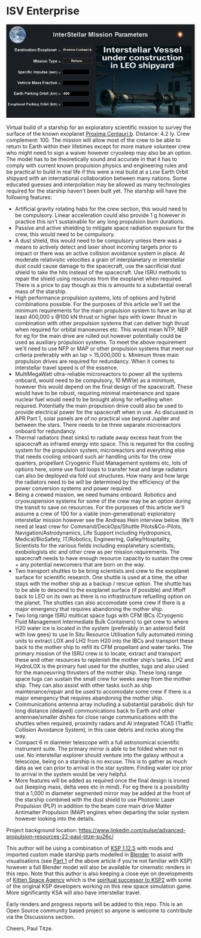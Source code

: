 # ISV Enterprise

<p align="center">
  <img src="ISVEnterpriseUC.jpg">
</p>

Virtual build of a starship for an exploratory scientific mission to survey the surface of the known exoplanet [Proxima Centauri b](https://en.wikipedia.org/wiki/Proxima_Centauri_b). Distance: 4.2 ly. Crew complement: 100. The mission will allow most of the crew to be able to return to Earth within their lifetimes except for more mature volunteer crew who might need to sign a waiver however cryosleep may also be an option. The model has to be theoretically sound and accurate in that it has to comply with current known propulsion physics and engineering rules and be practical to build in real life if this were a real build at a Low Earth Orbit shipyard with an international collaboration between many nations. Some educated guesses and interpolation may be allowed as many technologies required for the starship haven't been built yet. The starship will have the following features:

- Artificial gravity rotating habs for the crew section, this would need to be compulsory. Linear acceleration could also provide 1 g however in practice this isn't sustainable for any long propulsion burn durations.
- Passive and active shielding to mitigate space radiation exposure for the crew, this would need to be compulsory.
- A dust shield, this would need to be compulsory unless there was a means to actively detect and laser shoot incoming targets prior to impact or there was an active collision avoidance system in place. At moderate relativistic velocities a grain of interplanetary or interstellar dust could cause damage to the spacecraft, use the sacrificial dust shield to take the hits instead of the spacecraft. Use ISRU methods to repair the shield using resources from the exoplanet when required. There is a price to pay though as this is amounts to a substantial overall mass of the starship.
- High performance propulsion systems, lots of options and hybrid combinations possible. For the purposes of this article we'll set the minimum requirements for the main propulsion system to have an Isp at least 400,000 s @100 kN thrust or higher Isps with lower thrust in combination with other propulsion systems that can deliver high thrust when required for orbital manoeuvres etc. This would mean NTP, NEP for eg for the main drive are rulled out however potentially could be used as auxiliary propulsion systems. To meet the above requirement we'll need to use NFP or MAP or other propulsion systems that meet our criteria preferably with an Isp > 15,000,000 s. Minimum three main propulsion drives are required for redundancy. When it comes to interstellar travel speed is of the essence.
- MultiMegaWatt ultra-reliable microreactors to power all the systems onboard, would need to be compulsory, 10 MW(e) as a minimum, however this would depend on the final design of the spacecraft. These would have to be robust, requiring minimal maintenance and spare nuclear fuel would need to be brought along for refuelling when required. Potentially the main propulsion drive could also be used to provide electrical power for the spacecraft when in use. As discussed in APR Part 1, solar panels are of no practical use beyond Jupiter and between the stars. There needs to be three separate microreactors onboard for redundancy.
- Thermal radiators (heat sinks) to radiate away excess heat from the spacecraft as infrared energy into space. This is required for the cooling system for the propulsion system, microreactors and everything else that needs cooling onboard such air handling units for the crew quarters, propellant Cryogenic Fluid Management systems etc, lots of options here, some use fluid loops to transfer heat and large radiators can also be deployed via fold out structures. How many and how large the radiators need to be will be determined by the efficiency of the power conversion systems and power required.
- Being a crewed mission, we need humans onboard. Robotics and cryosuspension systems for some of the crew may be an option during the transit to save on resources. For the purposes of this article we'll assume a crew of 100 for a viable (non-generational) exploratory interstellar mission however see the Andreas Hein interview below. We'll need at least crew for Command/DeckOps/Shuttle Pilots&Co-Pilots, Navigation/Astrodynamics, Life Support including Hydroponics, Medical/BioSafety, IT/Robotics, Engineering, Galley/Hospitality, Scientists for the various fields including exoplanetary scientists, exobiologists etc and other crew as per mission requirements. The spacecraft needs to have enough resource capacity to sustain the crew + any potential newcomers that are born on the way.
- Two transport shuttles to be bring scientists and crew to the exoplanet surface for scientific research. One shuttle is used at a time, the other stays with the mother ship as a backup / rescue option. The shuttle has to be able to descend to the exoplanet surface (if possible) and liftoff back to LEO on its own as there is no infrastructure refuelling option on the planet. The shuttles can also accomodate some crew if there is a major emergency that requires abandoning the mother ship.
- Two long range ISRU multicat space tugs with CFM IBCs (Cryogenic Fluid Management Intermediate Bulk Containers) to get crew to where H20 water ice is located in the system (preferably in an asteroid field with low gees) to use In Situ Resource Utilisation fully automated mining units to extract LOX and LH2 from H20 into the IBCs and transport these back to the mother ship to refill its CFM propellant and water tanks. The primary mission of the ISRU crew is to locate, extract and transport these and other resources to replenish the mother ship's tanks. LH2 and HydroLOX is the primary fuel used for the shuttles, tugs and also used for the manoeuvring thrusters of the mother ship. These long range space tugs can sustain the small crew for weeks away from the mother ship. They can also assist with other tasks such as ship maintenance/repair and be used to accomodate some crew if there is a major emergency that requires abandoning the mother ship.
- Communications antenna array including a substantial parabolic dish for long distance (delayed) communications back to Earth and other antennae/smaller dishes for close range communications with the shuttles when required, proximity radars and AI integrated TCAS (Traffic Collision Avoidance System), in this case debris and rocks along the way.
- Compact 6 m diameter telescope with a full astronomical scientific instrument suite. The primary mirror is able to be folded when not in use. No interstellar explorer should venture into the galaxy without a telescope, being on a starship is no excuse. This is to gather as much data as we can prior to arrival in the star system. Finding water ice prior to arrival in the system would be very helpful.
- More features will be added as required once the final design is ironed out (keeping mass, delta vees etc in mind). For eg there is a possibility that a 1,000 m diameter segmented mirror may be added at the front of the starship combined with the dust shield to use Photonic Laser Propulsion (PLP) in addition to the beam core main drive Matter Antimatter Propulsion (MAP) engines when departing the solar system however looking into the details.

Project background location: https://www.linkedin.com/pulse/advanced-propulsion-resources-22-paul-titze-su26c/

This author will be using a combination of [KSP 1.12.5](https://store.steampowered.com/app/220200/Kerbal_Space_Program/) with mods and imported custom made starship parts modelled in [Blender](https://www.blender.org/) to assist with visualisations (see [Part 1](https://www.linkedin.com/pulse/advanced-propulsion-literature-paul-titze-9a57c/) of the above article if you're not familiar with KSP) however a full Blender model will also be available for cinematic renders in this repo. 
Note that this author is also keeping a close eye on developments of [Kitten Space Agency](https://kittenspaceagency.wiki.gg/) which is the [spiritual successor to KSP2](https://www.youtube.com/watch?v=DO11l8wNQNg) with some of the original KSP developers working on this new space simulation game. More significantly KSA will also have interstellar travel.

Early renders and progress reports will be added to this repo. This is an Open Source community based project so anyone is welcome to contribute via the Discussions section.

Cheers, Paul Titze.

